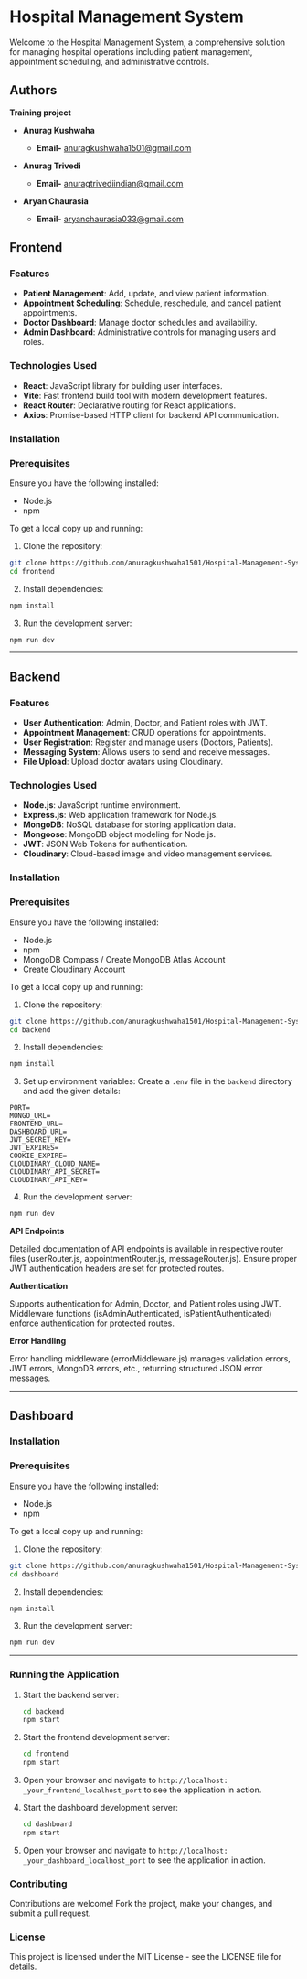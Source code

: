 # Hospital Management System

Welcome to the Hospital Management System, a comprehensive solution for managing hospital operations including patient management, appointment scheduling, and administrative controls.

## Authors
   **Training project**

- **Anurag Kushwaha**
  
  - **Email-** anuragkushwaha1501@gmail.com
    
- **Anurag Trivedi**
  
  - **Email-** anuragtrivediindian@gmail.com
    
- **Aryan Chaurasia**
  
  - **Email-** aryanchaurasia033@gmail.com
  

## Frontend

### Features

- **Patient Management**: Add, update, and view patient information.
- **Appointment Scheduling**: Schedule, reschedule, and cancel patient appointments.
- **Doctor Dashboard**: Manage doctor schedules and availability.
- **Admin Dashboard**: Administrative controls for managing users and roles.

### Technologies Used

- **React**: JavaScript library for building user interfaces.
- **Vite**: Fast frontend build tool with modern development features.
- **React Router**: Declarative routing for React applications.
- **Axios**: Promise-based HTTP client for backend API communication.

### Installation

### Prerequisites

Ensure you have the following installed:

- Node.js
- npm 


To get a local copy up and running:

1. Clone the repository:
```bash
git clone https://github.com/anuragkushwaha1501/Hospital-Management-System.git
cd frontend
```

2. Install dependencies:
```bash
npm install
```

3. Run the development server:
```bash
npm run dev
```

---

## Backend

### Features

- **User Authentication**: Admin, Doctor, and Patient roles with JWT.
- **Appointment Management**: CRUD operations for appointments.
- **User Registration**: Register and manage users (Doctors, Patients).
- **Messaging System**: Allows users to send and receive messages.
- **File Upload**: Upload doctor avatars using Cloudinary.

### Technologies Used

- **Node.js**: JavaScript runtime environment.
- **Express.js**: Web application framework for Node.js.
- **MongoDB**: NoSQL database for storing application data.
- **Mongoose**: MongoDB object modeling for Node.js.
- **JWT**: JSON Web Tokens for authentication.
- **Cloudinary**: Cloud-based image and video management services.

### Installation

### Prerequisites

Ensure you have the following installed:

- Node.js
- npm 
- MongoDB Compass / Create MongoDB Atlas Account 
- Create Cloudinary Account

To get a local copy up and running:

1. Clone the repository:
```bash
git clone https://github.com/anuragkushwaha1501/Hospital-Management-System.git
cd backend
```

2. Install dependencies:
```bash
npm install
```

3. Set up environment variables:
Create a `.env` file in the `backend` directory and add the given details:
```plaintext
PORT=
MONGO_URL=
FRONTEND_URL=
DASHBOARD_URL=
JWT_SECRET_KEY=
JWT_EXPIRES=
COOKIE_EXPIRE=
CLOUDINARY_CLOUD_NAME=
CLOUDINARY_API_SECRET=
CLOUDINARY_API_KEY=
```

4. Run the development server:
```bash
npm run dev
```

**API Endpoints**

Detailed documentation of API endpoints is available in respective router files (userRouter.js, appointmentRouter.js, messageRouter.js). Ensure proper JWT authentication headers are set for protected routes.

**Authentication**

Supports authentication for Admin, Doctor, and Patient roles using JWT. Middleware functions (isAdminAuthenticated, isPatientAuthenticated) enforce authentication for protected routes.

**Error Handling**

Error handling middleware (errorMiddleware.js) manages validation errors, JWT errors, MongoDB errors, etc., returning structured JSON error messages.

---

## Dashboard

### Installation

### Prerequisites

Ensure you have the following installed:

- Node.js
- npm 


To get a local copy up and running:

1. Clone the repository:
```bash
git clone https://github.com/anuragkushwaha1501/Hospital-Management-System.git
cd dashboard
```

2. Install dependencies:
```bash
npm install
```

3. Run the development server:
```bash
npm run dev
```

---

### Running the Application

1. Start the backend server:
   ```bash
   cd backend
   npm start
   ```

2. Start the frontend development server:
   ```bash
   cd frontend
   npm start
   ```

3. Open your browser and navigate to `http://localhost: _your_frontend_localhost_port` to see the application in action.

4. Start the dashboard development server:
   ```bash
   cd dashboard
   npm start
   ```
   
5. Open your browser and navigate to `http://localhost: _your_dashboard_localhost_port` to see the application in action.

### Contributing

Contributions are welcome! Fork the project, make your changes, and submit a pull request.

### License

This project is licensed under the MIT License - see the LICENSE file for details.
